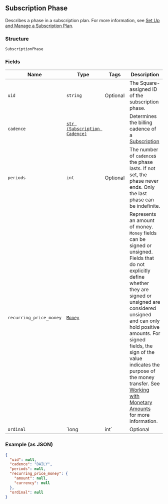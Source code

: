## Subscription Phase

Describes a phase in a subscription plan. For more information, see
[Set Up and Manage a Subscription Plan](https://developer.squareup.com/docs/docs/subscriptions-api/setup-plan).

### Structure

`SubscriptionPhase`

### Fields

| Name | Type | Tags | Description |
|  --- | --- | --- | --- |
| `uid` | `string` | Optional | The Square-assigned ID of the subscription phase. |
| `cadence` | [`str (Subscription Cadence)`](/doc/models/subscription-cadence.md) |  | Determines the billing cadence of a [Subscription](#type-Subscription) |
| `periods` | `int` | Optional | The number of `cadence`s the phase lasts. If not set, the phase never ends. Only the last phase can be indefinite. |
| `recurring_price_money` | [`Money`](/doc/models/money.md) |  | Represents an amount of money. `Money` fields can be signed or unsigned.<br>Fields that do not explicitly define whether they are signed or unsigned are<br>considered unsigned and can only hold positive amounts. For signed fields, the<br>sign of the value indicates the purpose of the money transfer. See<br>[Working with Monetary Amounts](https://developer.squareup.com/docs/build-basics/working-with-monetary-amounts)<br>for more information. |
| `ordinal` | `long|int` | Optional | The position this phase appears in the sequence of phases defined for the plan, indexed from 0. |

### Example (as JSON)

```json
{
  "uid": null,
  "cadence": "DAILY",
  "periods": null,
  "recurring_price_money": {
    "amount": null,
    "currency": null
  },
  "ordinal": null
}
```


